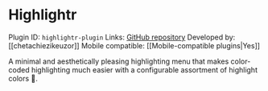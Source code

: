 # Highlightr

Plugin ID: `highlightr-plugin`
Links: [GitHub repository](https://github.com/chetachiezikeuzor/Highlightr-Plugin)
Developed by: [[chetachiezikeuzor]]
Mobile compatible: [[Mobile-compatible plugins|Yes]]

A minimal and aesthetically pleasing highlighting menu that makes color-coded highlighting much easier with a configurable assortment of highlight colors 🎨.
